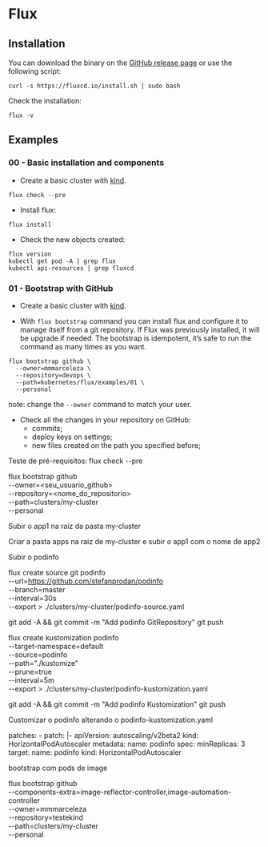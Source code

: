 # Flux


## Installation

You can download the binary on the [GitHub release page](https://github.com/fluxcd/flux2/releases) or use the following script:

```
curl -s https://fluxcd.io/install.sh | sudo bash
```

Check the installation:

```
flux -v
```

## Examples

### 00 - Basic installation and components

- Create a basic cluster with [kind](../kind/README.md).

```
flux check --pre
```

- Install flux:

```
flux install
```

- Check the new objects created:

```
flux version
kubectl get pod -A | grep flux
kubectl api-resources | grep fluxcd
```

### 01 - Bootstrap with GitHub

- Create a basic cluster with [kind](../kind/README.md).

- With `flux bootstrap` command you can install flux and configure it to manage itself from a git repository. If Flux was previously installed, it will be upgrade if needed. The bootstrap is idempotent, it’s safe to run the command as many times as you want. 

```
flux bootstrap github \
  --owner=mmmarceleza \
  --repository=devops \
  --path=kubernetes/flux/examples/01 \
  --personal
```
note: change the `--owner` command to match your user.

- Check all the changes in your repository on GitHub:
  - commits;
  - deploy keys on settings;
  - new files created on the path you specified before;







Teste de pré-requisitos: flux check --pre

flux bootstrap github \
  --owner=<seu_usuario_github> \
  --repository=<nome_do_repositorio> \
  --path=clusters/my-cluster \
  --personal

Subir o app1 na raiz da pasta my-cluster

Criar a pasta apps na raiz de my-cluster e subir o app1 com o nome de app2

Subir o podinfo

flux create source git podinfo \
  --url=https://github.com/stefanprodan/podinfo \
  --branch=master \
  --interval=30s \
  --export > ./clusters/my-cluster/podinfo-source.yaml
  
git add -A && git commit -m "Add podinfo GitRepository"
git push


flux create kustomization podinfo \
  --target-namespace=default \
  --source=podinfo \
  --path="./kustomize" \
  --prune=true \
  --interval=5m \
  --export > ./clusters/my-cluster/podinfo-kustomization.yaml
  
git add -A && git commit -m "Add podinfo Kustomization"
git push


Customizar o podinfo alterando o podinfo-kustomization.yaml

patches:
    - patch: |-
        apiVersion: autoscaling/v2beta2
        kind: HorizontalPodAutoscaler
        metadata:
          name: podinfo
        spec:
          minReplicas: 3             
      target:
        name: podinfo
        kind: HorizontalPodAutoscaler
        
        
bootstrap com pods de image        

flux bootstrap github \
  --components-extra=image-reflector-controller,image-automation-controller \
  --owner=mmmarceleza \
  --repository=testekind \
  --path=clusters/my-cluster \
  --personal

